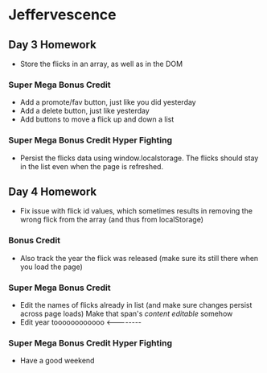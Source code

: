 # Jeffervescence

## Day 3 Homework

* Store the flicks in an array, as well as in the DOM

### Super Mega Bonus Credit

* Add a promote/fav button, just like you did yesterday
* Add a delete button, just like yesterday
* Add buttons to move a flick up and down a list

### Super Mega Bonus Credit Hyper Fighting

* Persist the flicks data using window.localstorage. The flicks should stay in the list even when the page is refreshed.

## Day 4 Homework

* Fix issue with flick id values, which sometimes results in removing the wrong flick from the array (and thus from localStorage)

### Bonus Credit

* Also track the year the flick was released (make sure its still there when you load the page)

### Super Mega Bonus Credit

* Edit the names of flicks already in list (and make sure changes persist across page loads) Make that span's _content editable_ somehow
* Edit year toooooooooooo <--------

### Super Mega Bonus Credit Hyper Fighting

* Have a good weekend
